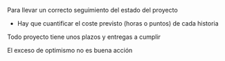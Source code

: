 Para llevar un correcto seguimiento del estado del proyecto
- Hay que cuantificar el coste previsto (horas o puntos) de cada historia

Todo proyecto tiene unos plazos y entregas a cumplir

El exceso de optimismo no es buena acción
